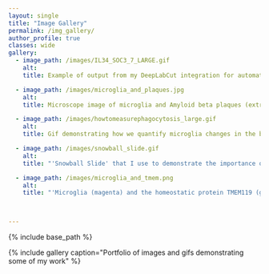 ```yaml
---
layout: single
title: "Image Gallery"
permalink: /img_gallery/
author_profile: true
classes: wide
gallery:
  - image_path: /images/IL34_SOC3_7_LARGE.gif
    alt: 
    title: Example of output from my DeepLabCut integration for automatically analyzing social behavior

  - image_path: /images/microglia_and_plaques.jpg
    alt: 
    title: Microscope image of microglia and Amyloid beta plaques (extracellular debris that builds up in the brains of patients with Alzheimer's)

  - image_path: /images/howtomeasurephagocytosis_large.gif
    alt: 
    title: Gif demonstrating how we quantify microglia changes in the brains of mice using hi-res microscopy and 3D reconstruction software

  - image_path: /images/snowball_slide.gif
    alt: 
    title: "'Snowball Slide' that I use to demonstrate the importance of studying neuroinflammation in Alzheimer's pathogenesis"

  - image_path: /images/microglia_and_tmem.png
    alt: 
    title: "'Microglia (magenta) and the homeostatic protein TMEM119 (green)"

    

---
```


{% include base_path %}

{% include gallery caption="Portfolio of images and gifs demonstrating some of my work" %}


